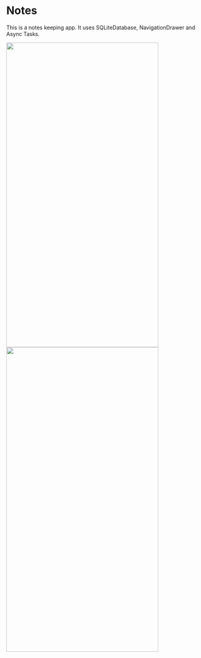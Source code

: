 # Notes 
This is a notes keeping app. 
It uses SQLiteDatabase, NavigationDrawer and Async Tasks.


<img src="https://user-images.githubusercontent.com/51470568/77857328-69533b80-721a-11ea-9cc3-33b102fd8c22.jpeg" width="400" height="800">              <img src="https://user-images.githubusercontent.com/51470568/77857386-added700-721a-11ea-89a7-612158946de6.jpeg" width="400" height="800">

